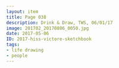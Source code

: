 ```yaml
---
layout: item
title: Page 038
description: Drink & Draw, TWS, 06/01/17
image: 201702_20170806_0050.jpg
date: 2017-05-06
ID: 2017-hiss-victore-sketchbook
tags: 
- life drawing 
- people
---
```

